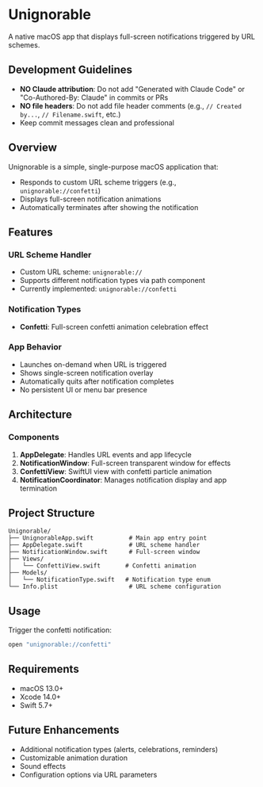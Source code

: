# Unignorable

A native macOS app that displays full-screen notifications triggered by URL schemes.

## Development Guidelines

- **NO Claude attribution**: Do not add "Generated with Claude Code" or "Co-Authored-By: Claude" in commits or PRs
- **NO file headers**: Do not add file header comments (e.g., `// Created by...`, `// Filename.swift`, etc.)
- Keep commit messages clean and professional

## Overview

Unignorable is a simple, single-purpose macOS application that:
- Responds to custom URL scheme triggers (e.g., `unignorable://confetti`)
- Displays full-screen notification animations
- Automatically terminates after showing the notification

## Features

### URL Scheme Handler
- Custom URL scheme: `unignorable://`
- Supports different notification types via path component
- Currently implemented: `unignorable://confetti`

### Notification Types
- **Confetti**: Full-screen confetti animation celebration effect

### App Behavior
- Launches on-demand when URL is triggered
- Shows single-screen notification overlay
- Automatically quits after notification completes
- No persistent UI or menu bar presence

## Architecture

### Components
1. **AppDelegate**: Handles URL events and app lifecycle
2. **NotificationWindow**: Full-screen transparent window for effects
3. **ConfettiView**: SwiftUI view with confetti particle animation
4. **NotificationCoordinator**: Manages notification display and app termination

## Project Structure

```
Unignorable/
├── UnignorableApp.swift          # Main app entry point
├── AppDelegate.swift             # URL scheme handler
├── NotificationWindow.swift      # Full-screen window
├── Views/
│   └── ConfettiView.swift       # Confetti animation
├── Models/
│   └── NotificationType.swift   # Notification type enum
└── Info.plist                    # URL scheme configuration
```

## Usage

Trigger the confetti notification:
```bash
open "unignorable://confetti"
```

## Requirements

- macOS 13.0+
- Xcode 14.0+
- Swift 5.7+

## Future Enhancements

- Additional notification types (alerts, celebrations, reminders)
- Customizable animation duration
- Sound effects
- Configuration options via URL parameters
